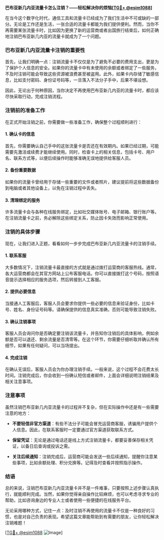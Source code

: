 **巴布亚新几内亚流量卡怎么注销？——轻松解决你的烦恼[[TG💪+ @esim1088](https://t.me/s/esim1088)]**

在当今这个数字化时代，通信工具和流量卡已经成为了我们生活中不可或缺的一部分。无论是工作还是生活，一张合适的流量卡都能为我们提供便利。然而，当你不再需要某张流量卡时，比如因为更换了新的运营商或者出国旅行结束后，如何正确地注销巴布亚新几内亚的流量卡就成为了一个问题。

### 巴布亚新几内亚流量卡注销的重要性

首先，让我们明确一点：注销流量卡不仅仅是为了避免不必要的费用支出，更是为了保护个人信息的安全。如果你的流量卡中有未使用的余额或者绑定了一些服务，不及时注销可能会导致这些资源被浪费甚至被盗用。此外，如果卡内存储了敏感信息，比如支付密码、身份证号码等，一旦落入不法分子手中，后果不堪设想。

因此，无论出于何种原因，当你决定不再使用巴布亚新几内亚的流量卡时，都应该尽快采取行动，完成注销流程。

### 注销前的准备工作

在正式开始注销之前，你需要做一些准备工作，确保整个过程顺利进行：

#### 1. 确认卡的信息
首先，你需要确认自己手中的这张流量卡是否还在有效期内。如果已经过期，可能需要先激活或续费才能继续使用。同时，检查卡上的相关信息，包括卡号、用户名、联系方式等，以便后续操作时能够准确无误地提供给客服人员。

#### 2. 备份重要数据
如果你的流量卡曾经用于存储一些重要的文件或者照片，建议提前将这些数据备份到电脑或者其他设备上，以免在注销过程中丢失。

#### 3. 清理绑定的服务
许多流量卡会与各种在线服务绑定，比如社交媒体账号、电子邮箱、银行账户等。在注销流量卡之前，务必解除这些绑定关系，防止因卡失效而影响正常使用。

### 注销的具体步骤

现在，让我们进入正题，看看如何一步步完成巴布亚新几内亚流量卡的注销手续。

#### 1. 联系客服
大多数情况下，注销流量卡最直接的方式就是通过拨打运营商的客服热线。通常，各大运营商都会在其官方网站上公布客服电话。你可以直接拨打这个号码，按照语音提示选择相应的服务选项，然后转接到人工客服。

#### 2. 提供必要信息
当接通人工客服后，客服人员会要求你提供一些必要的信息来验证身份，比如卡号、姓名、身份证号码等。请确保提供的信息真实准确，否则可能导致注销失败。

#### 3. 确认注销事项
客服人员会询问你是否确定要注销该流量卡，并告知你注销后的具体影响，例如余额是否可以退还、剩余流量是否清零等。在这个环节，你需要仔细听取并确认所有细节，如果有任何疑问，可以当场提出。

#### 4. 完成注销
在确认无误后，客服人员会为你办理注销手续。一般来说，这个过程不会花费太长时间。注销完成后，你会收到一份确认短信或者邮件，上面会详细说明注销结果及相关注意事项。

### 注意事项

虽然注销巴布亚新几内亚流量卡的过程并不复杂，但在实际操作中还是有一些需要注意的地方：

- **不要轻信非官方渠道**：有些不法分子可能会冒充运营商客服，诱骗用户提供个人信息。因此，在联系客服时一定要通过官方渠道获取联系方式。
  
- **保留凭证**：无论是通过电话还是线上方式注销流量卡，都要妥善保存相关凭证，以备日后查询或投诉之需。

- **关注后续通知**：注销完成后，运营商可能会发送一些后续通知，提醒你注意某些事项，比如余额处理、积分兑换等。记得及时查看并按照指示操作。

### 结语

总的来说，注销巴布亚新几内亚流量卡并不是一件难事，只要按照上述步骤认真执行，就能顺利完成。当然，如果你觉得亲自操作比较麻烦，也可以考虑寻求专业的帮助，比如咨询身边的专业人士或者使用一些便捷的在线服务平台。

无论采用哪种方式，记住一点：及时注销不再使用的流量卡不仅是一种良好的习惯，也是对自己负责的表现。希望这篇文章能帮助到有需要的朋友，让你轻松解决注销难题！

[[TG💪+ @esim1088](https://t.me/s/esim1088) ![Image](https://i.postimg.cc/4NQfJmqS/Snipaste-2025-05-13-00-14-12.png)]
